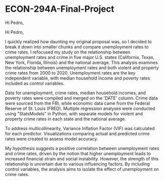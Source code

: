 # ECON-294A-Final-Project
Hi Pedro,

Hi Pedro,

I quickly realized how daunting my original proposal was, so I decided to break it down into smaller chunks and compare unemployment rates to crime rates. I refocused my study on the relationship between unemployment rates and crime in five major U.S. states (California, Texas, New York, Florida, Illinois) and the national average. This analysis examines the relationship between unemployment rates and both violent and property crime rates from 2000 to 2020. Unemployment rates are the key independent variable, with median household income and poverty rates included as control variables.

Data for unemployment, crime rates, median household incomes, and poverty rates were compiled and merged on the 'DATE' column. Crime data were sourced from the FBI, while economic data came from the Federal Reserve of St. Louis (FRED). Multiple regression analyses were conducted using "StatsModels" in Python, with separate models for violent and property crime rates in each state and the national average.

To address multicollinearity, Variance Inflation Factor (VIF) was calculated for each predictor. Visualizations comparing actual and predicted crime rates were created to assess model accuracy.

My hypothesis suggests a positive correlation between unemployment rates and crime rates, driven by the notion that higher unemployment leads to increased financial strain and social instability. However, the strength of this relationship is uncertain due to various influencing factors. By including control variables, the analysis aims to isolate the effect of unemployment on crime rates.
